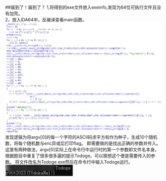 ##届到了！届到了？
1,将得到的exe文件放入exeinfo,发现为64位可执行文件且没有加壳。  
2，放入IDA64中，反编译查看main函数。  
![](1.JPG)
发现逻辑为将argv[0]的每一个字符的ASCII码求平方和作为种子，生成10个随机数，将每个随机数与enc异或后打印flag。
即需要做的是找出正确的参数并传入。
这里有两种做法，argv[0]实际上在命令行中运行时的第一个参数即文件名本身。
根据题目中重复了很多很多遍的提示Todoge。可以猜想这个便是需要传入的参数。
将文件改名为Todoge.exe然后在命令行中输入Todoge运行。
![](2.JPG)